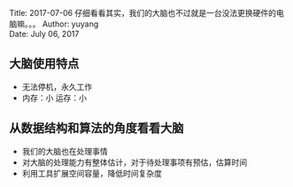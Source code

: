 Title:  2017-07-06  仔细看看其实，我们的大脑也不过就是一台没法更换硬件的电脑嘛。。。
Author: yuyang  
Date:   July 06, 2017  

## 大脑使用特点
* 无法停机，永久工作
* 内存：小  运存：小 
## 从数据结构和算法的角度看看大脑
* 我们的大脑也在处理事情
* 对大脑的处理能力有整体估计，对于待处理事项有预估，估算时间
* 利用工具扩展空间容量，降低时间复杂度
